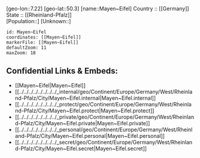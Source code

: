 ﻿---
location: [50.3,7.22] 
mapzoom: [7,12] 
mapmarker: city 
type: City
tags:
- geo/City


SpocWebEntityId: 32358
isDeleted: false
confidential: public

---
[geo-lon::7.22] 
[geo-lat::50.3] 
[name::Mayen~Eifel] 
Country :: [[Germany]]  
State :: [[Rheinland-Pfalz]]  
[Population::] 
[Unknown::] 


```leaflet
id: Mayen~Eifel
coordinates: [[Mayen~Eifel]] 
markerFile: [[Mayen~Eifel]] 
defaultZoom: 11 
maxZoom: 18
```


## Confidential Links & Embeds: 
- [[Mayen~Eifel|Mayen~Eifel]]  
- [[../../../../../../../../_internal/geo/Continent/Europe/Germany/West/Rheinland-Pfalz/City/Mayen~Eifel.internal|Mayen~Eifel.internal]] 
- [[../../../../../../../../_protect/geo/Continent/Europe/Germany/West/Rheinland-Pfalz/City/Mayen~Eifel.protect|Mayen~Eifel.protect]] 
- [[../../../../../../../../_private/geo/Continent/Europe/Germany/West/Rheinland-Pfalz/City/Mayen~Eifel.private|Mayen~Eifel.private]] 
- [[../../../../../../../../_personal/geo/Continent/Europe/Germany/West/Rheinland-Pfalz/City/Mayen~Eifel.personal|Mayen~Eifel.personal]] 
- [[../../../../../../../../_secret/geo/Continent/Europe/Germany/West/Rheinland-Pfalz/City/Mayen~Eifel.secret|Mayen~Eifel.secret]] 
